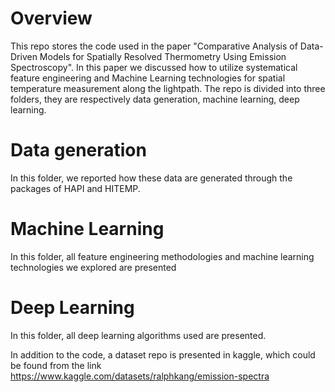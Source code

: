 # Overview
This repo stores the code used in the paper "Comparative Analysis of Data-Driven Models for Spatially Resolved Thermometry Using Emission Spectroscopy". In this paper we discussed how to utilize systematical feature engineering and Machine Learning technologies for spatial temperature measurement along the lightpath. The repo is divided into three folders, they are respectively data generation, machine learning, deep learning.

# Data generation
In this folder, we reported how these data are generated through the packages of HAPI and HITEMP.

# Machine Learning
In this folder, all feature engineering methodologies and machine learning technologies we explored are presented

# Deep Learning
In this folder, all deep learning algorithms used are presented.

In addition to the code, a dataset repo is presented in kaggle, which could be found from the link https://www.kaggle.com/datasets/ralphkang/emission-spectra
